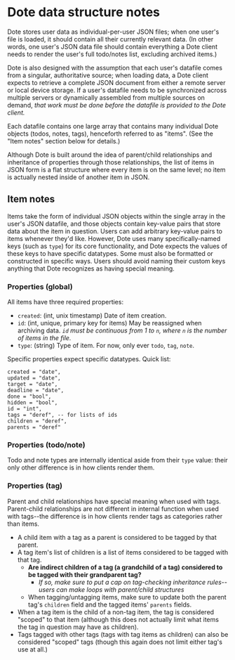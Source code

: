 # Dote data structure notes

Dote stores user data as individual-per-user JSON files; when one user's file is loaded, it should contain all their currently relevant data.
(In other words, one user's JSON data file should contain everything a Dote client needs to render the user's full todo/notes list, excluding archived items.)

Dote is also designed with the assumption that each user's datafile comes from a singular, authoritative source; when loading data, a Dote client expects to retrieve a complete JSON document from either a remote server or local device storage.
If a user's datafile needs to be synchronized across multiple servers or dynamically assembled from multiple sources on demand, *that work must be done before the datafile is provided to the Dote client.*

Each datafile contains one large array that contains many individual Dote objects (todos, notes, tags), henceforth referred to as "items".
(See the "Item notes" section below for details.)

Although Dote is built around the idea of parent/child relationships and inheritance of properties through those relationships,
the list of items in JSON form is a flat structure where every item is on the same level; no item is actually nested inside of another item in JSON.

## Item notes

Items take the form of individual JSON objects within the single array in the user's JSON datafile, and those objects contain key-value pairs that store data about the item in question.
Users can add arbitrary key-value pairs to items whenever they'd like.
However, Dote uses many specifically-named keys (such as `type`) for its core functionality, and Dote expects the values of these keys to have specific datatypes. Some must also be formatted or constructed in specific ways.
Users should avoid naming their custom keys anything that Dote recognizes as having special meaning.

### Properties (global)

All items have three required properties:

- `created`: (int, unix timestamp) Date of item creation.
- `id`: (int, unique, primary key for items) May be reassigned when archiving data. *`id` must be continuous from 1 to `n`, where `n` is the number of items in the file.*
- `type`: (string) Type of item. For now, only ever `todo`, `tag`, `note`.

Specific properties expect specific datatypes. Quick list:

```
created = "date",
updated = "date",
target = "date",
deadline = "date",
done = "bool",
hidden = "bool",
id = "int",
tags = "deref", -- for lists of ids
children = "deref",
parents = "deref"
```

### Properties (todo/note)

Todo and note types are internally identical aside from their `type` value: their only other difference is in how clients render them.

### Properties (tag)

Parent and child relationships have special meaning when used with tags.
Parent-child relationships are not different in internal function when used with tags--the difference is in how clients render tags as categories rather than items.

- A child item with a tag as a parent is considered to be tagged by that parent.
- A tag item's list of children is a list of items considered to be tagged with that tag.
    - **Are indirect children of a tag (a grandchild of a tag) considered to be tagged with their grandparent tag?**
        - *If so, make sure to put a cap on tag-checking inheritance rules--users can make loops with parent/child structures*
    - When tagging/untagging items, make sure to update both the parent tag's `children` field and the tagged items' `parents` fields.
- When a tag item is the child of a non-tag item, the tag is considered "scoped" to that item (although this does not actually limit what items the tag in question may have as children).
- Tags tagged with other tags (tags with tag items as children) can also be considered "scoped" tags (though this again does not limit either tag's use at all.)
